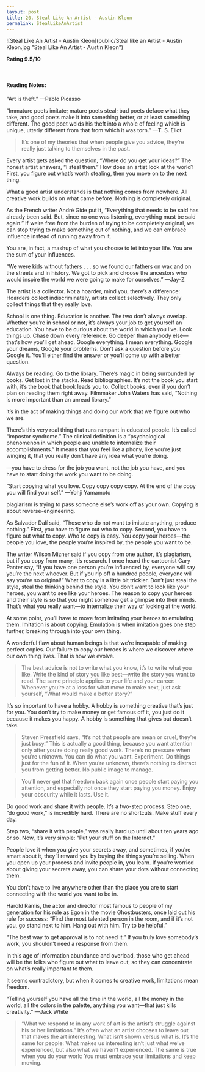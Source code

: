 ```yaml
---
layout: post
title: 20. Steal Like An Artist - Austin Kleon
permalink: StealLikeAnArtist
---
```


![Steal Like An Artist - Austin Kleon](public/Steal like an Artist - Austin Kleon.jpg "Steal Like An Artist - Austin Kleon")
 

**Rating 9.5/10** 

<br>

#### Reading Notes:

"Art is theft.”
—Pablo Picasso

“Immature poets imitate; mature poets steal; bad poets deface what they take, and good poets make it into something better, or at least something different. The good poet welds his theft into a whole of feeling which is unique, utterly different from that from which it was torn.”
—T. S. Eliot

> It’s one of my theories that when people give you advice, they’re really just talking to themselves in the past.

Every artist gets asked the question, 
“Where do you get your ideas?”
The honest artist answers, 
“I steal them.”
How does an artist look at the world?
First, you figure out what’s worth stealing, then you move on to the next thing.

What a good artist understands is that nothing comes from nowhere. All creative work builds on what came before. Nothing is completely original.

As the French writer André Gide put it, “Everything that needs to be said has already been said. But, since no one was listening, everything must be said again.”
If we’re free from the burden of trying to be completely original, we can stop trying to make something out of nothing, and we can embrace influence instead of running away from it.

You are, in fact, a mashup of what you choose to let into your life. You are the sum of your influences.

“We were kids without fathers . . . so we found our fathers on wax and on the streets and in history. We got to pick and choose the ancestors who would inspire the world we were going to make for ourselves.”
—Jay-Z

The artist is a collector. Not a hoarder, mind you, there’s a difference: Hoarders collect indiscriminately, artists collect selectively. They only collect things that they really love.

School is one thing. Education is another. The two don’t always overlap. Whether you’re in school or not, it’s always your job to get yourself an education.
You have to be curious about the world in which you live. Look things up. Chase down every reference. Go deeper than anybody else—that’s how you’ll get ahead.
Google everything. I mean everything. Google your dreams, Google your problems. Don’t ask a question before you Google it. You’ll either find the answer or you’ll come up with a better question.


Always be reading. Go to the library. There’s magic in being surrounded by books. Get lost in the stacks. Read bibliographies. It’s not the book you start with, it’s the book that book leads you to.
Collect books, even if you don’t plan on reading them right away. Filmmaker John Waters has said, “Nothing is more important than an unread library.”

it’s in the act of making things and doing our work that we figure out who we are.

There’s this very real thing that runs rampant in educated people. It’s called “impostor syndrome.” 
The clinical definition is a “psychological phenomenon in which people are unable to internalize their accomplishments.” It means that you feel like a phony, like you’re just winging it, that you really don’t have any idea what you’re doing.

—you have to dress for the job you want, not the job you have, and you have to start doing the work you want to be doing.

“Start copying what you love. Copy copy copy copy. At the end of the copy you will find your self.”
—Yohji Yamamoto

plagiarism is trying to pass someone else’s work off as your own. Copying is about reverse-engineering.

As Salvador Dalí said, “Those who do not want to imitate anything, produce nothing.”
First, you have to figure out who to copy. Second, you have to figure out what to copy. 
Who to copy is easy. You copy your heroes—the people you love, the people you’re inspired by, the people you want to be.

The writer Wilson Mizner said if you copy from one author, it’s plagiarism, but if you copy from many, it’s research. I once heard the cartoonist Gary Panter say, “If you have one person you’re influenced by, everyone will say you’re the next whoever. But if you rip off a hundred people, everyone will say you’re so original!”
What to copy is a little bit trickier. Don’t just steal the style, steal the thinking behind the style. You don’t want to look like your heroes, you want to see like your heroes. 
The reason to copy your heroes and their style is so that you might somehow get a glimpse into their minds. That’s what you really want—to internalize their way of looking at the world.


At some point, you’ll have to move from imitating your heroes to emulating them. Imitation is about copying. Emulation is when imitation goes one step further, breaking through into your own thing.

A wonderful flaw about human beings is that we’re incapable of making perfect copies. Our failure to copy our heroes is where we discover where our own thing lives. That is how we evolve.

> The best advice is not to write what you know, it’s to write what you like. Write the kind of story you like best—write the story you want to read. The same principle applies to your life and your career: Whenever you’re at a loss for what move to make next, just ask yourself, “What would make a better story?”

It’s so important to have a hobby. A hobby is something creative that’s just for you. You don’t try to make money or get famous off it, you just do it because it makes you happy. A hobby is something that gives but doesn’t take.

> Steven Pressfield says, “It’s not that people are mean or cruel, they’re just busy.”
This is actually a good thing, because you want attention only after you’re doing really good work. There’s no pressure when you’re unknown. You can do what you want. Experiment. Do things just for the fun of it. When you’re unknown, there’s nothing to distract you from getting better. No public image to manage.

> You’ll never get that freedom back again once people start paying you attention, and especially not once they start paying you money. Enjoy your obscurity while it lasts. Use it.

Do good work and share it with people.
It’s a two-step process. Step one, “do good work,” is incredibly hard. There are no shortcuts. Make stuff every day.

Step two, “share it with people,” was really hard up until about ten years ago or so. Now, it’s very simple: “Put your stuff on the Internet.”

People love it when you give your secrets away, and sometimes, if you’re smart about it, they’ll reward you by buying the things you’re selling.
When you open up your process and invite people in, you learn.
If you’re worried about giving your secrets away, you can share your dots without connecting them.


You don’t have to live anywhere other than the place you are to start connecting with the world you want to be in.

Harold Ramis, the actor and director most famous to people of my generation for his role as Egon in the movie Ghostbusters, once laid out his rule for success: “Find the most talented person in the room, and if it’s not you, go stand next to him. Hang out with him. Try to be helpful.”

“The best way to get approval is to not need it.” If you truly love somebody’s work, you shouldn’t need a response from them.

In this age of information abundance and overload, those who get ahead will be the folks who figure out what to leave out, so they can concentrate on what’s really important to them.


It seems contradictory, but when it comes to creative work, limitations mean freedom.

“Telling yourself you have all the time in the world, all the money in the world, all the colors in the palette, anything you want—that just kills creativity.”
—Jack White

> “What we respond to in any work of art is the artist’s struggle against his or her limitations.” It’s often what an artist chooses to leave out that makes the art interesting. What isn’t shown versus what is. It’s the same for people: What makes us interesting isn’t just what we’ve experienced, but also what we haven’t experienced. The same is true when you do your work: You must embrace your limitations and keep moving.